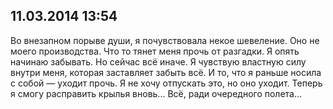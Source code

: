 ## 11.03.2014 13:54

Во внезапном порыве души, я почувствовала некое шевеление. Оно не моего производства. Что то тянет
меня прочь от разгадки. Я опять начинаю забывать. Но сейчас всё иначе. Я чувствую властную силу
внутри меня, которая заставляет забыть всё. И то, что я раньше носила с собой — уходит прочь. Я не
хочу отпускать это, но оно уходит. Теперь я смогу расправить крылья вновь... Всё, ради очередного
полета...
